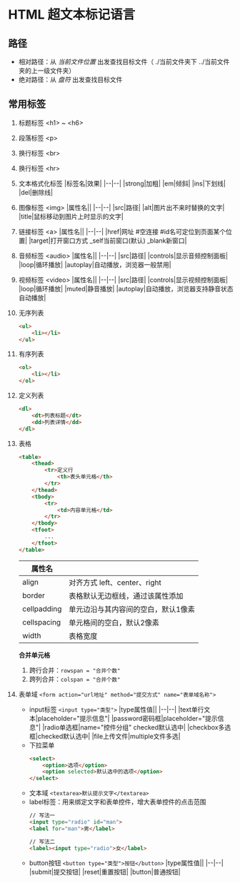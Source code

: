 # HTML 超文本标记语言

## 路径
- 相对路径：从 *当前文件位置* 出发查找目标文件（ ./当前文件夹下 ../当前文件夹的上一级文件夹）
- 绝对路径：从 *盘符* 出发查找目标文件

## 常用标签
1. 标题标签 \<h1> ~ \<h6>
2. 段落标签 \<p>
3. 换行标签 \<br>
4. 换行标签 \<hr>
5. 文本格式化标签
    |标签名|效果|
    |--|--|
    |strong|加粗|
    |em|倾斜|
    |ins|下划线|
    |del|删除线|
6. 图像标签 \<img>
    |属性名||
    |--|--|
    |src|路径|
    |alt|图片出不来时替换的文字|
    |title|鼠标移动到图片上时显示的文字|
7. 链接标签 \<a>
    |属性名||
    |--|--|
    |href|网址 #空连接 #id名可定位到页面某个位置|
    |target|打开窗口方式 _self当前窗口(默认) _blank新窗口|
8. 音频标签 \<audio>
    |属性名||
    |--|--|
    |src|路径|
    |controls|显示音频控制面板|
    |loop|循环播放|
    |autoplay|自动播放，浏览器一般禁用|
9. 视频标签 \<video>
    |属性名||
    |--|--|
    |src|路径|
    |controls|显示视频控制面板|
    |loop|循环播放|
    |muted|静音播放|
    |autoplay|自动播放，浏览器支持静音状态自动播放|
10. 无序列表
    ```html
    <ul>
        <li></li>
    </ul>
    ```
11. 有序列表
    ```html
    <ol>
        <li></li>
    </ol>
    ```
12. 定义列表
    ```html
    <dl>
        <dt>列表标题</dt>
        <dd>列表详情</dd>
    </dl>
    ```
13. 表格
    ```html
    <table>
        <thead>
            <tr>定义行
                <th>表头单元格</th>
            </tr>
        </thead>
        <tbody>
            <tr>
                <td>内容单元格</td>
            </tr>
        </tbody>
        <tfoot>
            ...
        </tfoot>
    </table>
    ```
    |属性名||
    |--|--|
    |align|对齐方式 left、center、right|
    |border|表格默认无边框线，通过该属性添加|
    |cellpadding|单元边沿与其内容间的空白，默认1像素|
    |cellspacing|单元格间的空白，默认2像素|
    |width|表格宽度|

    **合并单元格**
    1. 跨行合并：`rowspan = "合并个数"`
    2. 跨列合并：`colspan = "合并个数"`
14. 表单域 `<form action="url地址" method="提交方式" name="表单域名称">`
    - input标签 `<input type="类型">`
        |type属性值||
        |--|--|
        |text单行文本|placeholder="提示信息"|
        |password密码框|placeholder="提示信息"|
        |radio单选框|name="控件分组" checked默认选中|
        |checkbox多选框|checked默认选中|
        |file上传文件|multiple文件多选|
    - 下拉菜单
        ```html
        <select>
            <option>选项</option>
            <option selected>默认选中的选项</option>
        </select>
        ```
    - 文本域 `<textarea>默认提示文字</textarea>`
    - label标签：用来绑定文字和表单控件，增大表单控件的点击范围
        ```html
        // 写法一
        <input type="radio" id="man">
        <label for="man">男</label>

        // 写法二
        <label><input type="radio">女</label>
        ```
    - button按钮 `<button type="类型">按钮</button>`
        |type属性值||
        |--|--|
        |submit|提交按钮|
        |reset|重置按钮|
        |button|普通按钮|
